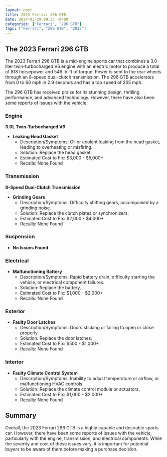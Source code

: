 ```yaml
---
layout: post
title: 2023 Ferrari 296 GTB
date: 2024-03-29 09:35 -0400
categories: ["Ferrari", "296 GTB"]
tags: ["Ferrari", "296 GTB", "2023"]
---
```

## The 2023 Ferrari 296 GTB

The 2023 Ferrari 296 GTB is a mid-engine sports car that combines a 3.0-liter twin-turbocharged V6 engine with an electric motor to produce a total of 818 horsepower and 546 lb-ft of torque. Power is sent to the rear wheels through an 8-speed dual-clutch transmission. The 296 GTB accelerates from 0 to 60 mph in 2.9 seconds and has a top speed of 205 mph.

The 296 GTB has received praise for its stunning design, thrilling performance, and advanced technology. However, there have also been some reports of issues with the vehicle.

### Engine

**3.0L Twin-Turbocharged V6**

* **Leaking Head Gasket**
    * Description/Symptoms: Oil or coolant leaking from the head gasket, leading to overheating or misfiring.
    * Solution: Replace the head gasket.
    * Estimated Cost to Fix: $3,000 - $5,000+
    * Recalls: None Found

### Transmission

**8-Speed Dual-Clutch Transmission**

* **Grinding Gears**
    * Description/Symptoms: Difficulty shifting gears, accompanied by a grinding noise.
    * Solution: Replace the clutch plates or synchronizers.
    * Estimated Cost to Fix: $2,000 - $4,000+
    * Recalls: None Found

### Suspension

* **No Issues Found**

### Electrical

* **Malfunctioning Battery**
    * Description/Symptoms: Rapid battery drain, difficulty starting the vehicle, or electrical component failures.
    * Solution: Replace the battery.
    * Estimated Cost to Fix: $1,000 - $2,000+
    * Recalls: None Found

### Exterior

* **Faulty Door Latches**
    * Description/Symptoms: Doors sticking or failing to open or close properly.
    * Solution: Replace the door latches.
    * Estimated Cost to Fix: $500 - $1,000+
    * Recalls: None Found

### Interior

* **Faulty Climate Control System**
    * Description/Symptoms: Inability to adjust temperature or airflow, or malfunctioning HVAC controls.
    * Solution: Replace the climate control module or actuators.
    * Estimated Cost to Fix: $1,000 - $2,000+
    * Recalls: None Found

## Summary

Overall, the 2023 Ferrari 296 GTB is a highly capable and desirable sports car. However, there have been some reports of issues with the vehicle, particularly with the engine, transmission, and electrical components. While the severity and cost of these issues vary, it is important for potential buyers to be aware of them before making a purchase decision.
